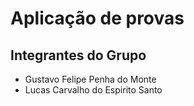 # Aplicação de provas

## Integrantes do Grupo
- Gustavo Felipe Penha do Monte
- Lucas Carvalho do Espirito Santo
